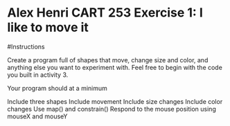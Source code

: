 # Alex Henri CART 253 Exercise 1: I like to move it

#Instructions

Create a program full of shapes that move, change size and color, and anything else you want to experiment with. Feel free to begin with the code you built in activity 3.

Your program should at a minimum

Include three shapes
Include movement
Include size changes
Include color changes
Use map() and constrain()
Respond to the mouse position using mouseX and mouseY
